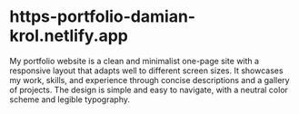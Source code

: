 # https-portfolio-damian-krol.netlify.app
My portfolio website is a clean and minimalist one-page site with a responsive layout that adapts well to different screen sizes. It showcases my work, skills, and experience through concise descriptions and a gallery of projects. The design is simple and easy to navigate, with a neutral color scheme and legible typography.
